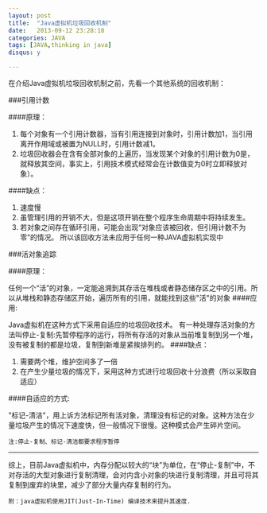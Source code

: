 ```yaml
---
layout: post
title:  "Java虚拟机垃圾回收机制"
date:   2013-09-12 23:28:18
categories: JAVA
tags: [JAVA,thinking in java]
disqus: y      

---          
```

在介绍Java虚拟机垃圾回收机制之前，先看一个其他系统的回收机制：

###引用计数

####原理：

1. 每个对象有一个引用计数器，当有引用连接到对象时，引用计数加1，当引用离开作用域或被置为NULL时，引用计数减1。
2. 垃圾回收器会在含有全部对象的上遍历，当发现某个对象的引用计数为0是，就释放其空间，事实上，引用技术模式经常会在计数值变为0时立即释放对象）。

####缺点：

1. 速度慢
2. 虽管理引用的开销不大，但是这项开销在整个程序生命周期中将持续发生。
3. 若对象之间存在循环引用，可能会出现“对象应该被回收，但引用计数不为零”的情况。
所以该回收方法未应用于任何一种JAVA虚拟机实现中

###活对象追踪

####原理：

任何一个“活”的对象，一定能追溯到其存活在堆栈或者静态储存区之中的引用。所以从堆栈和静态存储区开始，遍历所有的引用，就能找到这些"活"的对象
####应用:

 Java虚拟机在这种方式下采用自适应的垃圾回收技术。 有一种处理存活对象的方法叫停止-复制:先暂停程序的运行，将所有存活的对象从当前堆复制到另一个堆，没有被复制的都是垃圾，复制到新堆是紧挨排列的。
####缺点：

1. 需要两个堆，维护空间多了一倍 
2. 在产生少量垃圾的情况下，采用这种方式进行垃圾回收十分浪费（所以采取自适应）

####自适应的方式:

 "标记-清洁"，用上诉方法标记所有活对象，清理没有标记的对象。这种方法在少量垃圾产生的情况下速度快，但一般情况下很慢。这种模式会产生碎片空间。


`注:停止-复制、标记-清洁都要求程序暂停`

- - - -
综上，目前Java虚拟机中，内存分配以较大的“块”为单位，在“停止-复制”中，不对存活的大型对象进行复制清理，会对内含小对象的块进行复制清理，并且可将其复制到废弃的块里，减少了部分大量内存复制的行为。

`附：java虚拟机使用JIT(Just-In-Time) 编译技术来提升其速度.`

